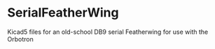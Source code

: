 # SerialFeatherWing
Kicad5 files for an old-school DB9 serial Featherwing for use with the Orbotron

